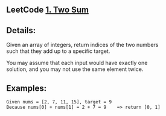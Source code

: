 LeetCode [1. Two Sum](https://leetcode.com/problems/two-sum/description/)  
------
Details:  
------
Given an array of integers, return indices of the two numbers  
such that they add up to a specific target.  

You may assume that each input would have exactly one   
solution, and you may not use the same element twice.  

Examples:   
------
```
Given nums = [2, 7, 11, 15], target = 9
Because nums[0] + nums[1] = 2 + 7 = 9    => return [0, 1]
```